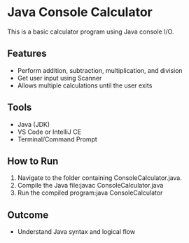 # Java Console Calculator

This is a basic calculator program using Java console I/O.

## Features
- Perform addition, subtraction, multiplication, and division
- Get user input using Scanner
- Allows multiple calculations until the user exits

## Tools
- Java (JDK)
- VS Code or IntelliJ CE
- Terminal/Command Prompt

## How to Run
1. Navigate to the folder containing ConsoleCalculator.java.
2. Compile the Java file:javac ConsoleCalculator.java
3. Run the compiled program:java ConsoleCalculator

## Outcome
- Understand Java syntax and logical flow

